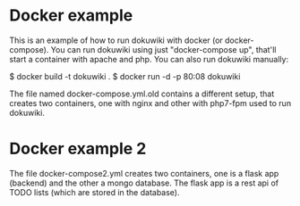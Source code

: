 # Docker example

This is an example of how to run dokuwiki with docker (or docker-compose).
You can run dokuwiki using just "docker-compose up", that'll start a container
with apache and php. You can also run dokuwiki manually:

$ docker build -t dokuwiki .
$ docker run -d -p 80:08 dokuwiki

The file named docker-compose.yml.old contains a different setup, that
creates two containers, one with nginx and other with php7-fpm used to
run dokuwiki.

# Docker example 2

The file docker-compose2.yml creates two containers, one is a flask app 
(backend) and the other a mongo database. The flask app is a rest api of
TODO lists (which are stored in the database).
